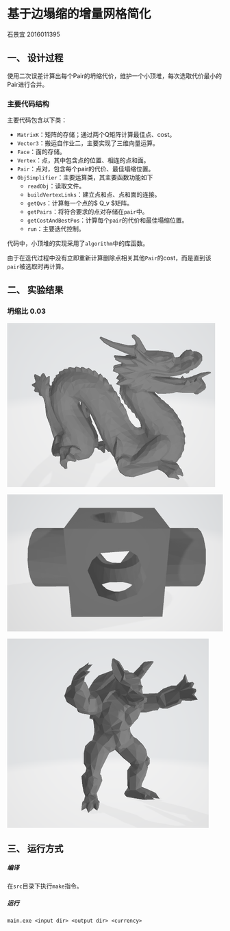 # 基于边塌缩的增量网格简化

石景宜 2016011395

## 一、 设计过程

使用二次误差计算出每个Pair的坍缩代价，维护一个小顶堆，每次选取代价最小的Pair进行合并。

### 主要代码结构

主要代码包含以下类：

+ `MatrixK`：矩阵的存储；通过两个Q矩阵计算最佳点、cost。
+ `Vector3`：搬运自作业二，主要实现了三维向量运算。
+ `Face`：面的存储。
+ `Vertex`：点，其中包含点的位置、相连的点和面。
+ `Pair`：点对，包含每个pair的代价、最佳塌缩位置。
+ `ObjSimplifier`：主要运算类，其主要函数功能如下
  + `readObj`：读取文件。
  + `buildVertexLinks`：建立点和点、点和面的连接。
  + `getQvs`：计算每一个点的$ Q_v $矩阵。
  + `getPairs`：将符合要求的点对存储在`pair`中。
  + `getCostAndBestPos`：计算每个`pair`的代价和最佳塌缩位置。
  + `run`：主要迭代控制。

代码中，小顶堆的实现采用了`algorithm`中的库函数。

由于在迭代过程中没有立即重新计算删除点相关其他`Pair`的cost，而是直到该`pair`被选取时再计算。

## 二、 实验结果

### 坍缩比 0.03

![1560743873996](pic\1560743873996.png)

![1560743947310](pic\1560743947310.png)

![1560744163079](pic\1560744163079.png)



## 三、 运行方式

##### 编译

在`src`目录下执行`make`指令。

##### 运行

````
main.exe <input dir> <output dir> <currency>
````


